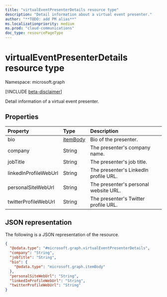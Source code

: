 ```yaml
---
title: "virtualEventPresenterDetails resource type"
description: "Detail information about a virtual event presenter."
author: "**TODO: add PM alias**"
ms.localizationpriority: medium
ms.prod: "cloud-communications"
doc_type: resourcePageType
---
```


# virtualEventPresenterDetails resource type

Namespace: microsoft.graph

[!INCLUDE [beta-disclaimer](../../includes/beta-disclaimer.md)]

Detail information of a virtual event presenter.

## Properties

|Property|Type|Description|
|:---|:---|:---|
|bio|[itemBody](../resources/itembody.md)|Bio of the presenter.|
|company|String|The presenter's company name.|
|jobTitle|String|The presenter's job title.|
|linkedInProfileWebUrl|String|The presenter's LinkedIn profile URL.|
|personalSiteWebUrl|String|The presenter's personal website URL.|
|twitterProfileWebUrl|String|The presenter's Twitter profile URL.|

## JSON representation

The following is a JSON representation of the resource.
<!-- {
  "blockType": "resource",
  "@odata.type": "microsoft.graph.virtualEventPresenterDetails"
}
-->
``` json
{
  "@odata.type": "#microsoft.graph.virtualEventPresenterDetails",
  "company": "String",
  "jobTitle": "String",
  "bio": {
    "@odata.type": "microsoft.graph.itemBody"
  },
  "personalSiteWebUrl": "String",
  "linkedInProfileWebUrl": "String",
  "twitterProfileWebUrl": "String"
}
```
